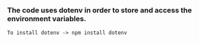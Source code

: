 ### The code uses dotenv in order to store and access the environment variables.
    To install dotenv -> npm install dotenv

### 